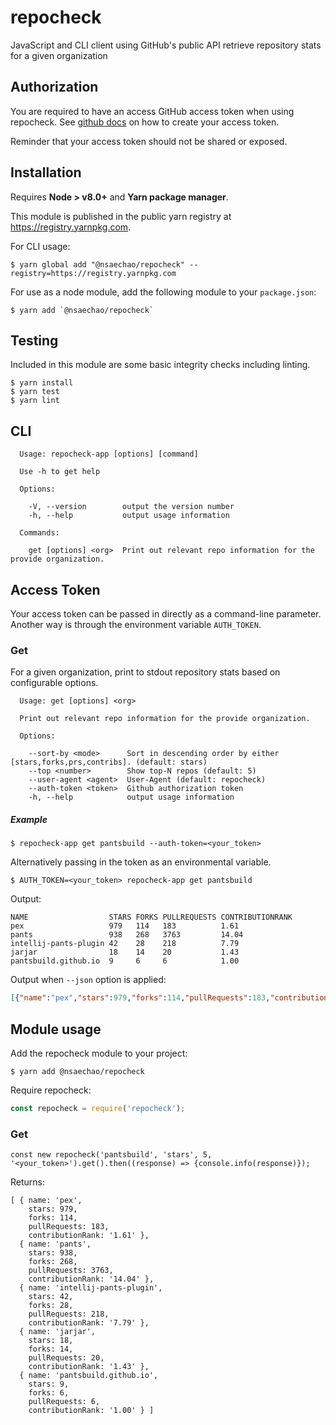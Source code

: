 # repocheck

JavaScript and CLI client using GitHub's public API retrieve repository stats for a given organization

## Authorization

You are required to have an access GitHub access token when using repocheck.
See [github docs](https://help.github.com/articles/creating-a-personal-access-token-for-the-command-line/) on how to create your access token.

Reminder that your access token should not be shared or exposed.

## Installation

Requires **Node > v8.0+** and **Yarn package manager**.

This module is published in the public yarn registry at https://registry.yarnpkg.com.

For CLI usage:

```
$ yarn global add "@nsaechao/repocheck" --registry=https://registry.yarnpkg.com
```

For use as a node module, add the following module to your `package.json`:

```
$ yarn add `@nsaechao/repocheck` 
```

## Testing

Included in this module are some basic integrity checks including linting.

```
$ yarn install
$ yarn test
$ yarn lint
```

## CLI

```
  Usage: repocheck-app [options] [command]

  Use -h to get help

  Options:

    -V, --version        output the version number
    -h, --help           output usage information

  Commands:

    get [options] <org>  Print out relevant repo information for the provide organization.
```

## Access Token

Your access token can be passed in directly as a command-line parameter.
Another way is through the environment variable `AUTH_TOKEN`.

### Get

For a given organization, print to stdout repository stats based on configurable options.

```
  Usage: get [options] <org>

  Print out relevant repo information for the provide organization.

  Options:

    --sort-by <mode>      Sort in descending order by either [stars,forks,prs,contribs]. (default: stars)
    --top <number>        Show top-N repos (default: 5)
    --user-agent <agent>  User-Agent (default: repocheck)
    --auth-token <token>  Github authorization token
    -h, --help            output usage information
```

##### Example

```
$ repocheck-app get pantsbuild --auth-token=<your_token>
```

Alternatively passing in the token as an environmental variable.

```
$ AUTH_TOKEN=<your_token> repocheck-app get pantsbuild
```

Output:

```
NAME                  STARS FORKS PULLREQUESTS CONTRIBUTIONRANK
pex                   979   114   183          1.61            
pants                 938   268   3763         14.04           
intellij-pants-plugin 42    28    218          7.79            
jarjar                18    14    20           1.43            
pantsbuild.github.io  9     6     6            1.00 
```

Output when `--json` option is applied:

```json
[{"name":"pex","stars":979,"forks":114,"pullRequests":183,"contributionRank":"1.61"},{"name":"pants","stars":938,"forks":268,"pullRequests":3763,"contributionRank":"14.04"},{"name":"intellij-pants-plugin","stars":42,"forks":28,"pullRequests":218,"contributionRank":"7.79"},{"name":"jarjar","stars":18,"forks":14,"pullRequests":20,"contributionRank":"1.43"},{"name":"pantsbuild.github.io","stars":9,"forks":6,"pullRequests":6,"contributionRank":"1.00"}]
```


## Module usage

Add the repocheck module to your project:

```
$ yarn add @nsaechao/repocheck
```

Require repocheck:

```js
const repocheck = require('repocheck');
```

### Get

`const new repocheck('pantsbuild', 'stars', 5, '<your_token>').get().then((response) => {console.info(response)});`

Returns:

```
[ { name: 'pex',
    stars: 979,
    forks: 114,
    pullRequests: 183,
    contributionRank: '1.61' },
  { name: 'pants',
    stars: 938,
    forks: 268,
    pullRequests: 3763,
    contributionRank: '14.04' },
  { name: 'intellij-pants-plugin',
    stars: 42,
    forks: 28,
    pullRequests: 218,
    contributionRank: '7.79' },
  { name: 'jarjar',
    stars: 18,
    forks: 14,
    pullRequests: 20,
    contributionRank: '1.43' },
  { name: 'pantsbuild.github.io',
    stars: 9,
    forks: 6,
    pullRequests: 6,
    contributionRank: '1.00' } ]
```
